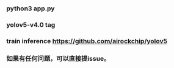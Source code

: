 ### python3 app.py

### yolov5-v4.0 tag
### train inference https://github.com/airockchip/yolov5
### 如果有任何问题，可以直接提issue。


